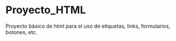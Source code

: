 # Proyecto_HTML
Proyecto básico de html para el uso de etiquetas, links, formularios, botones, etc.
